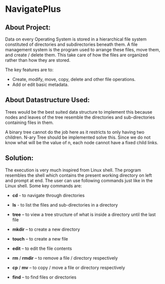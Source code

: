 # NavigatePlus


## About Project:

Data on every Operating System is stored in a hierarchical file system
constituted of directories and subdirectories beneath them. A file
management system is the program used to arrange these files, move them,
and create / delete them. This take care of how the files are organized
rather than how they are stored.

The key features are to:

-   Create, modify, move, copy, delete and other file operations.
-   Add or edit basic metadata.

## About Datastructure Used:

Trees would be the best suited data structure to implement this because
nodes and leaves of the tree resemble the directories and
sub-directories containing files in them.

A binary tree cannot do the job here as it restricts to only having two
children. N-ary Tree should be implemented solve this. Since we do not
know what will be the value of n, each node cannot have a fixed child
links.


## Solution:

The execution is very much inspired from Linux shell. The program
resembles the shell which contains the present working directory on left
and prompt at end. The user can use following commands just like in the
Linux shell. Some key commands are:

-   **cd** - to navigate through directories

-   **ls** - to list the files and sub-directories in a directory

-   **tree** – to view a tree structure of what is inside a directory
    until the last file

-   **mkdir** – to create a new directory

-   **touch** – to create a new file

-   **edit** – to edit the file contents

-   **rm** / **rmdir** – to remove a file / directory respectively

-   **cp** / **mv** – to copy / move a file or directory respectively

-   **find** – to find files or directories
